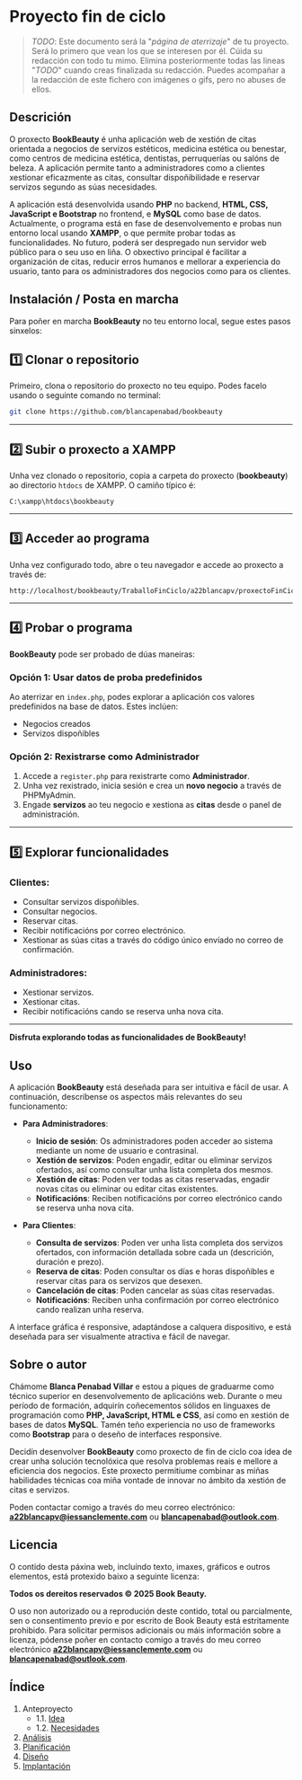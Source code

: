 # Proyecto fin de ciclo

> *TODO*: Este documento será la "*página de aterrizaje*" de tu proyecto. Será lo primero que vean los que se interesen por él. Cúida su redacción con todo tu mimo. Elimina posteriormente todas las lineas "*TODO*" cuando creas finalizada su redacción.
> Puedes acompañar a la redacción de este fichero con imágenes o gifs, pero no abuses de ellos.

## Descrición

O proxecto **BookBeauty** é unha aplicación web de xestión de citas orientada a negocios de servizos estéticos, medicina estética ou benestar, como centros de medicina estética, dentistas, perruquerías ou salóns de beleza. A aplicación permite tanto a administradores como a clientes xestionar eficazmente as citas, consultar dispoñibilidade e reservar servizos segundo as súas necesidades. 

A aplicación está desenvolvida usando **PHP** no backend, **HTML, CSS, JavaScript e Bootstrap** no frontend, e **MySQL** como base de datos. Actualmente, o programa está en fase de desenvolvemento e probas nun entorno local usando **XAMPP**, o que permite probar todas as funcionalidades. No futuro, poderá ser despregado nun servidor web público para o seu uso en liña. O obxectivo principal é facilitar a organización de citas, reducir erros humanos e mellorar a experiencia do usuario, tanto para os administradores dos negocios como para os clientes.

## Instalación / Posta en marcha

Para poñer en marcha **BookBeauty** no teu entorno local, segue estes pasos sinxelos:

## 1️⃣ Clonar o repositorio

Primeiro, clona o repositorio do proxecto no teu equipo. Podes facelo usando o seguinte comando no terminal:

```bash
git clone https://github.com/blancapenabad/bookbeauty
```

---

## 2️⃣ Subir o proxecto a XAMPP

Unha vez clonado o repositorio, copia a carpeta do proxecto (**bookbeauty**) ao directorio `htdocs` de XAMPP. O camiño típico é:

```plaintext
C:\xampp\htdocs\bookbeauty
```

---


## 3️⃣ Acceder ao programa

Unha vez configurado todo, abre o teu navegador e accede ao proxecto a través de:

```plaintext
http://localhost/bookbeauty/TraballoFinCiclo/a22blancapv/proxectoFinCiclo/index.php
```

---

##  4️⃣ Probar o programa

**BookBeauty** pode ser probado de dúas maneiras:

###  Opción 1: Usar datos de proba predefinidos
Ao aterrizar en `index.php`, podes explorar a aplicación cos valores predefinidos na base de datos. Estes inclúen:

- Negocios creados
- Servizos dispoñibles

###  Opción 2: Rexistrarse como Administrador

1. Accede a `register.php` para rexistrarte como **Administrador**.
2. Unha vez rexistrado, inicia sesión e crea un **novo negocio** a través de PHPMyAdmin.
3. Engade **servizos** ao teu negocio e xestiona as **citas** desde o panel de administración.

---

## 5️⃣ Explorar funcionalidades

### **Clientes:**
- Consultar servizos dispoñibles.
- Consultar negocios.
- Reservar citas.
- Recibir notificacións por correo electrónico.
- Xestionar as súas citas a través do código único envíado no correo de confirmación.

###  **Administradores:**
- Xestionar servizos.
- Xestionar citas.
- Recibir notificacións cando se reserva unha nova cita.

---

**Disfruta explorando todas as funcionalidades de BookBeauty!**



## Uso

A aplicación **BookBeauty** está deseñada para ser intuitiva e fácil de usar. A continuación, descríbense os aspectos máis relevantes do seu funcionamento:

- **Para Administradores**:
  - **Inicio de sesión**: Os administradores poden acceder ao sistema mediante un nome de usuario e contrasinal.
  - **Xestión de servizos**: Poden engadir, editar ou eliminar servizos ofertados, así como consultar unha lista completa dos mesmos.
  - **Xestión de citas**: Poden ver todas as citas reservadas, engadir novas citas ou eliminar ou editar citas existentes.
  - **Notificacións**: Reciben notificacións por correo electrónico cando se reserva unha nova cita.

- **Para Clientes**:
  - **Consulta de servizos**: Poden ver unha lista completa dos servizos ofertados, con información detallada sobre cada un (descrición, duración e prezo).
  - **Reserva de citas**: Poden consultar os días e horas dispoñibles e reservar citas para os servizos que desexen.
  - **Cancelación de citas**: Poden cancelar as súas citas reservadas.
  - **Notificacións**: Reciben unha confirmación por correo electrónico cando realizan unha reserva.

A interface gráfica é responsive, adaptándose a calquera dispositivo, e está deseñada para ser visualmente atractiva e fácil de navegar.


## Sobre o autor

Chámome **Blanca Penabad Villar** e estou a piques de graduarme como técnico superior en desenvolvemento de aplicacións web. Durante o meu período de formación, adquirín coñecementos sólidos en linguaxes de programación como **PHP, JavaScript, HTML e CSS**, así como en xestión de bases de datos **MySQL**. Tamén teño experiencia no uso de frameworks como **Bootstrap** para o deseño de interfaces responsive.

Decidín desenvolver **BookBeauty** como proxecto de fin de ciclo coa idea de crear unha solución tecnolóxica que resolva problemas reais e mellore a eficiencia dos negocios. Este proxecto permitiume combinar as miñas habilidades técnicas coa miña vontade de innovar no ámbito da xestión de citas e servizos.

Poden contactar comigo a través do meu correo electrónico: 
**a22blancapv@iessanclemente.com** ou **blancapenabad@outlook.com**.

## Licencia

O contido desta páxina web, incluíndo texto, imaxes, gráficos e outros elementos, está protexido baixo a seguinte licenza:

**Todos os dereitos reservados © 2025 Book Beauty.**

O uso non autorizado ou a reprodución deste contido, total ou parcialmente, sen o consentimento previo e por escrito de Book Beauty está estritamente prohibido. Para solicitar permisos adicionais ou máis información sobre a licenza, pódense poñer en contacto comigo a través do meu correo electrónico **a22blancapv@iessanclemente.com** ou **blancapenabad@outlook.com**.


## Índice

1. Anteproyecto
    * 1.1. [Idea](doc/templates/1_idea.md)
    * 1.2. [Necesidades](doc/templates/2_necesidades.md)
2. [Análisis](doc/templates/3_analise.md)
3. [Planificación](doc/templates/4_planificacion.md)
4. [Diseño](doc/templates/5_deseño.md)
5. [Implantación](doc/templates/6_implantacion.md)

